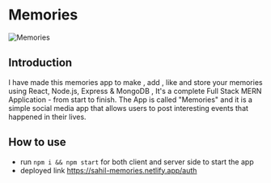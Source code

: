 # Memories

![Memories](https://i.ibb.co/Z8Y0CJv/Screenshot-2020-10-30-at-11-10-04.png)

## Introduction

I have made this memories app to make , add , like and store your memories using
React, Node.js, Express & MongoDB , It's a complete Full Stack MERN
Application - from start to finish. The App is called "Memories" and it is a
simple social media app that allows users to post interesting events that
happened in their lives.

## How to use

- run `npm i && npm start` for both client and server side to start the app
- deployed link https://sahil-memories.netlify.app/auth
